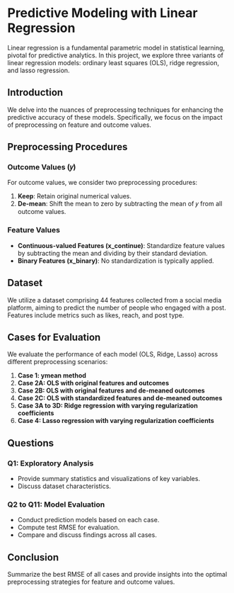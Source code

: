 # Predictive Modeling with Linear Regression

Linear regression is a fundamental parametric model in statistical learning, pivotal for predictive analytics. In this project, we explore three variants of linear regression models: ordinary least squares (OLS), ridge regression, and lasso regression. 

## Introduction

We delve into the nuances of preprocessing techniques for enhancing the predictive accuracy of these models. Specifically, we focus on the impact of preprocessing on feature and outcome values.

## Preprocessing Procedures

### Outcome Values (𝑦)

For outcome values, we consider two preprocessing procedures:
1. **Keep**: Retain original numerical values.
2. **De-mean**: Shift the mean to zero by subtracting the mean of 𝑦 from all outcome values.

### Feature Values

- **Continuous-valued Features (x_continue)**: Standardize feature values by subtracting the mean and dividing by their standard deviation.
- **Binary Features (x_binary)**: No standardization is typically applied.

## Dataset

We utilize a dataset comprising 44 features collected from a social media platform, aiming to predict the number of people who engaged with a post. Features include metrics such as likes, reach, and post type.

## Cases for Evaluation

We evaluate the performance of each model (OLS, Ridge, Lasso) across different preprocessing scenarios:

1. **Case 1: ymean method**
2. **Case 2A: OLS with original features and outcomes**
3. **Case 2B: OLS with original features and de-meaned outcomes**
4. **Case 2C: OLS with standardized features and de-meaned outcomes**
5. **Case 3A to 3D: Ridge regression with varying regularization coefficients**
6. **Case 4: Lasso regression with varying regularization coefficients**

## Questions

### Q1: Exploratory Analysis
- Provide summary statistics and visualizations of key variables.
- Discuss dataset characteristics.

### Q2 to Q11: Model Evaluation
- Conduct prediction models based on each case.
- Compute test RMSE for evaluation.
- Compare and discuss findings across all cases.

## Conclusion

Summarize the best RMSE of all cases and provide insights into the optimal preprocessing strategies for feature and outcome values.


